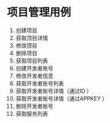 # 项目管理用例

1. 创建项目
2. 获取顶目详情
3. 修改项目
4. 删除项目
5. 获取项目列表
6. 创建开发者账号
7. 修改开发者信息
8. 获取开发者账号列表
9. 获取开发者账号详情（通过ID ）
10. 获取开发者账号详情（通过APPKEY ）
11. 删除开发者账号
12. 获取服务列表
